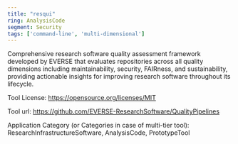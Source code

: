 ```yaml
---
title: "resqui"
ring: AnalysisCode
segment: Security
tags: ['command-line', 'multi-dimensional']
---
```

Comprehensive research software quality assessment framework developed by EVERSE that evaluates repositories across all quality dimensions including maintainability, security, FAIRness, and sustainability, providing actionable insights for improving research software throughout its lifecycle.

Tool License: https://opensource.org/licenses/MIT

Tool url: https://github.com/EVERSE-ResearchSoftware/QualityPipelines

Application Category (or Categories in case of multi-tier tool): ResearchInfrastructureSoftware, AnalysisCode, PrototypeTool
